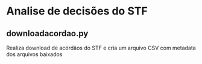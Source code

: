 # Analise de decisões do STF

## downloadacordao.py
Realiza download de acórdãos do STF e cria um arquivo CSV com metadata dos arquivos baixados 
